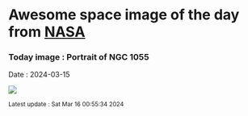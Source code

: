 
# Awesome space image of the day from [NASA](https://api.nasa.gov/)

### Today image : Portrait of NGC 1055
Date : 2024-03-15

![](https://apod.nasa.gov/apod/image/2403/Image133k_n1055_1024.jpg)

<small>Latest update : Sat Mar 16 00:55:34 2024</small>
        